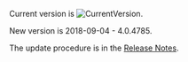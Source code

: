 Current version is ![CurrentVersion](https://github.com/Pomona-ITS/hpc/blob/master/design/data_management/Screen%20Shot%202018-09-18%20at%202.19.39%20PM.png).



New version is 2018-09-04 - 4.0.4785.


The update procedure is in the [Release Notes](https://github.com/Pomona-ITS/hpc/blob/master/design/data_management/20180907_Starfish_Release_Notes.pdf).

